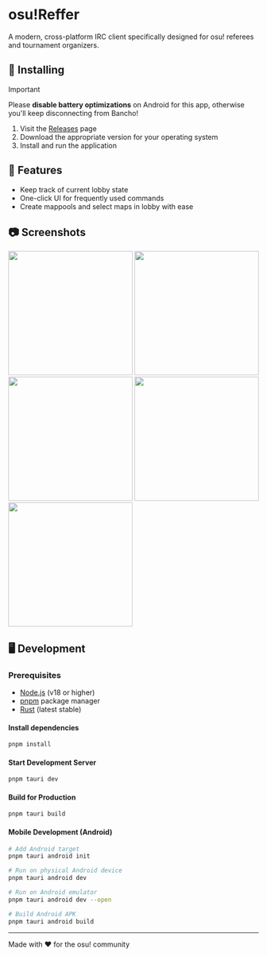 # osu!Reffer
A modern, cross-platform IRC client specifically designed for osu! referees and tournament organizers.

## 🚀 Installing
> [!IMPORTANT]
> Please **disable battery optimizations** on Android for this app, otherwise you'll keep disconnecting from Bancho!

1. Visit the [Releases](https://github.com/V1laZ/easyOsuReffer/releases) page
2. Download the appropriate version for your operating system
3. Install and run the application

## 🔧 Features
- Keep track of current lobby state
- One-click UI for frequently used commands
- Create mappools and select maps in lobby with ease 

## 📷 Screenshots
<img src="https://github.com/user-attachments/assets/c5c7e83a-1f78-4582-92b6-b31b124b478e" width="250" />
<img src="https://github.com/user-attachments/assets/7bfd8888-142f-42d1-9bc4-b8240fdd2568" width="250" />
<img src="https://github.com/user-attachments/assets/c8d9fc2b-58bc-443f-a103-1325997ddbe9" width="250" />
<img src="https://github.com/user-attachments/assets/68155eb7-6af0-4e28-8f27-1e54cd7ee4d3" width="250" />
<img src="https://github.com/user-attachments/assets/58e4b0ec-0188-4f76-a039-995819fa6140" width="250" />

## 🖥️ Development

### Prerequisites
- [Node.js](https://nodejs.org/) (v18 or higher)
- [pnpm](https://pnpm.io/) package manager
- [Rust](https://rustup.rs/) (latest stable)

#### Install dependencies
```bash
pnpm install
```

#### Start Development Server
```bash
pnpm tauri dev
```

#### Build for Production
```bash
pnpm tauri build
```

#### Mobile Development (Android)
```bash
# Add Android target
pnpm tauri android init

# Run on physical Android device
pnpm tauri android dev

# Run on Android emulator
pnpm tauri android dev --open

# Build Android APK
pnpm tauri android build
```
---

Made with ❤️ for the osu! community
